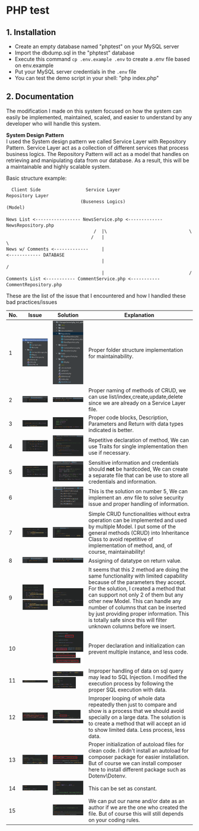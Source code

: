 # PHP test

## 1. Installation

- Create an empty database named "phptest" on your MySQL server
- Import the dbdump.sql in the "phptest" database
- Execute this command  `cp .env.example .env` to create a .env file based on env.example
- Put your MySQL server credentials in the `.env` file
- You can test the demo script in your shell: "php index.php"

## 2. Documentation

The modification I made on this system focused on how the system can easily be implemented,
maintained, scaled, and easier to understand by any developer who will handle this system.

**System Design Pattern** <br>
I used the System design pattern we called Service Layer with Repository Pattern.
Service Layer act as a collection of different services that process business logics.
The Repository Pattern will act as a model that handles on retrieving and
manipulating data from our database. As a result, this will be a maintainable and highly scalable system.

Basic structure example:
                                
      Client Side                 Service Layer                   Repository Layer            
                                (Buseness Logics)                     (Model) 
            
    News List <----------------- NewsService.php <------------- NewsRepository.php           
                                     /  |\                               \
                                    /   |                                 \
    News w/ Comments <-------------     |                                  <------------ DATABASE
                                        |                                 /         
                                        |                                /
    Comments List <----------- CommentService.php <----------- CommentRepository.php     



These are the list of the issue that I encountered and how I handled these bad practices/issues

|No.|Issue|Solution|Explanation|
|---|---|---|---|
|1|![](documentation/1.png)|![](documentation/1s.png)| Proper folder structure implementation for maintainability.|
|2| ![](documentation/2.png)  |  ![](documentation/2s.png) |  Proper naming of methods of CRUD, we can use list/index,create,update,delete since we are already on a Service Layer file. |
|3| ![](documentation/3.png)  | ![](documentation/3s.png)  | Proper code blocks, Description, Parameters and Return with data types indicated is better.  |
|4|  ![](documentation/4.png) |  ![](documentation/4s.png) | Repetitive declaration of method, We can use Traits for single implementation then use if necessary.    |
|5| ![](documentation/5.png)  | ![](documentation/5s.png)  |  Sensitive information and credentials should **not** be hardcoded, We can create a separate file that can be use to store all credentials and information. |
|6|   |  ![](documentation/6s.png) | This is the solution on number 5, We can implement an .env file to solve security issue and proper handling of information.  |
|7|  ![](documentation/7.png) | ![](documentation/7s.png)  |  Simple CRUD functionalities without extra operation can be implemented and used by multiple Model. I put some of the general methods (CRUD) into Inheritance Class to avoid repetitive of implementation of method, and, of course, maintainability!|
|8| ![](documentation/2.png) |![](documentation/2s.png) | Assigning of datatype on return value. |
|9| ![](documentation/9.png) | ![](documentation/9s.png)| It seems that this 2 method are doing the same functionality with limited capability because of the parameters they accept. For the solution, I created a method that can support not only 2 of them but any other new Model. This can handle any number of columns that can be inserted by just providing proper information. This is totally safe since this will filter unknown columns before we insert.|
|10|  | ![](documentation/10s.png)| Proper declaration and initialization can prevent multiple instance, and less code. |
|11| ![](documentation/11.png) | ![](documentation/11s.png)| Improper handling of data on sql query may lead to SQL Injection. I modified the execution process by following the proper SQL execution with data. |
|12| ![](documentation/12.png) | ![](documentation/12s.png)| Improper looping of whole data repeatedly then just to compare and show is a process that we should avoid specially on a large data. The solution is to create a method that will accept an id to show limited data. Less process, less data. |
|13| ![](documentation/13.png) | ![](documentation/13s.png)| Proper initialization of autoload files for clean code. I didn't install an autoload for composer package for easier installation. But of course we can install composer here to install different package such as Dotenv\Dotenv. |
|14| ![](documentation/14.png) |![](documentation/14s.png) | This can be set as constant. |
|15|  |![](documentation/15s.png) | We can put our name and/or date as an author if we are the one who created the file. But of course this will still depends on your coding rules.|




